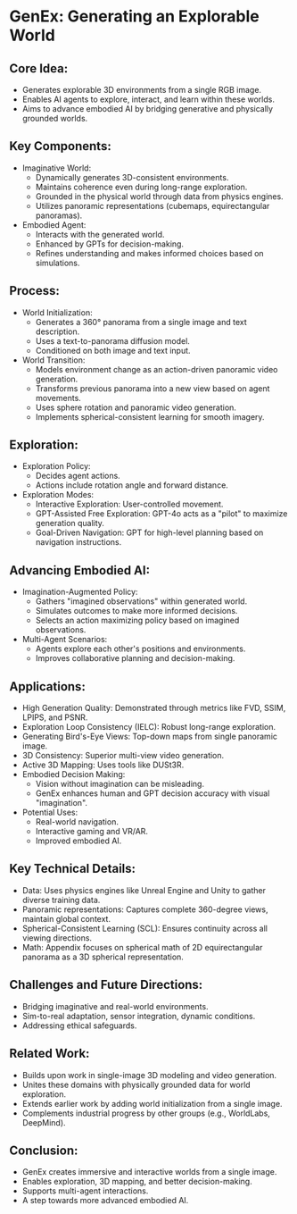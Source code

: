 
# GenEx: Generating an Explorable World

## Core Idea:
  * Generates explorable 3D environments from a single RGB image.
  * Enables AI agents to explore, interact, and learn within these worlds.
  * Aims to advance embodied AI by bridging generative and physically grounded worlds.

## Key Components:
   * Imaginative World:
       * Dynamically generates 3D-consistent environments.
       *  Maintains coherence even during long-range exploration.
       *  Grounded in the physical world through data from physics engines.
       *  Utilizes panoramic representations (cubemaps, equirectangular panoramas).
   * Embodied Agent:
        *  Interacts with the generated world.
        * Enhanced by GPTs for decision-making.
        * Refines understanding and makes informed choices based on simulations.
  
## Process:
   * World Initialization:
        *  Generates a 360° panorama from a single image and text description.
        * Uses a text-to-panorama diffusion model.
        *  Conditioned on both image and text input.
   * World Transition:
        * Models environment change as an action-driven panoramic video generation.
        * Transforms previous panorama into a new view based on agent movements.
        * Uses sphere rotation and panoramic video generation.
        * Implements spherical-consistent learning for smooth imagery.

## Exploration:
   * Exploration Policy:
        * Decides agent actions.
        *  Actions include rotation angle and forward distance.
   * Exploration Modes:
        *   Interactive Exploration: User-controlled movement.
        *   GPT-Assisted Free Exploration: GPT-4o acts as a "pilot" to maximize generation quality.
        *   Goal-Driven Navigation: GPT for high-level planning based on navigation instructions.
        
## Advancing Embodied AI:
   *  Imagination-Augmented Policy:
        *  Gathers "imagined observations" within generated world.
        *  Simulates outcomes to make more informed decisions.
        * Selects an action maximizing policy based on imagined observations.
   * Multi-Agent Scenarios:
        * Agents explore each other's positions and environments.
        * Improves collaborative planning and decision-making.

## Applications:
   * High Generation Quality: Demonstrated through metrics like FVD, SSIM, LPIPS, and PSNR.
   * Exploration Loop Consistency (IELC): Robust long-range exploration.
   * Generating Bird's-Eye Views: Top-down maps from single panoramic image.
   *  3D Consistency: Superior multi-view video generation.
   * Active 3D Mapping: Uses tools like DUSt3R.
   *   Embodied Decision Making:
        *  Vision without imagination can be misleading.
        *  GenEx enhances human and GPT decision accuracy with visual "imagination".
   * Potential Uses:
        *  Real-world navigation.
        *  Interactive gaming and VR/AR.
        *  Improved embodied AI.
        

## Key Technical Details:
 * Data: Uses physics engines like Unreal Engine and Unity to gather diverse training data.
 * Panoramic representations: Captures complete 360-degree views, maintain global context.
 * Spherical-Consistent Learning (SCL): Ensures continuity across all viewing directions.
 * Math: Appendix focuses on spherical math of 2D equirectangular panorama as a 3D spherical representation.
 
## Challenges and Future Directions:
*   Bridging imaginative and real-world environments.
*   Sim-to-real adaptation, sensor integration, dynamic conditions.
*   Addressing ethical safeguards.

## Related Work:
 * Builds upon work in single-image 3D modeling and video generation.
 * Unites these domains with physically grounded data for world exploration.
 * Extends earlier work by adding world initialization from a single image.
 * Complements industrial progress by other groups (e.g., WorldLabs, DeepMind).

## Conclusion:
*   GenEx creates immersive and interactive worlds from a single image.
*  Enables exploration, 3D mapping, and better decision-making.
*  Supports multi-agent interactions.
* A step towards more advanced embodied AI.
